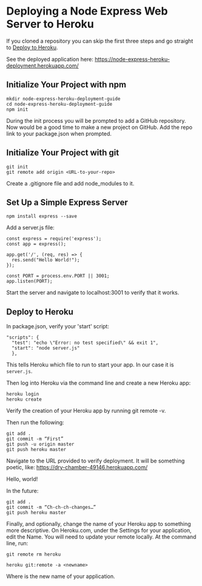 # Deploying a Node Express Web Server to Heroku

If you cloned a repository you can skip the first three steps and go straight to [Deploy to Heroku](#deploy-to-heroku).

See the deployed application here: https://node-express-heroku-deployment.herokuapp.com/


## Initialize Your Project with npm
```
mkdir node-express-heroku-deployment-guide
cd node-express-heroku-deployment-guide
npm init
```

During the init process you will be prompted to add a GitHub repository. Now would be a good time to make a new project on GitHub. Add the repo link to your package.json when prompted.


## Initialize Your Project with git

```
git init
git remote add origin <URL-to-your-repo>
```

Create a .gitignore file and add node_modules to it.


## Set Up a Simple Express Server

```
npm install express --save
```

Add a server.js file:

```
const express = require('express');
const app = express();

app.get('/', (req, res) => {
  res.send("Hello World!");
});

const PORT = process.env.PORT || 3001;
app.listen(PORT);
```

Start the server and navigate to localhost:3001 to verify that it works.


## Deploy to Heroku

In package.json, verify your 'start' script:
```
"scripts": {
  "test": "echo \"Error: no test specified\" && exit 1",
  "start": "node server.js"
  },
```

This tells Heroku which file to run to start your app. In our case it is `server.js`.

Then log into Heroku via the command line and create a new Heroku app:
```
heroku login
heroku create
```

Verify the creation of your Heroku app by running git remote -v.

Then run the following:
```
git add .
git commit -m “First”
git push -u origin master
git push heroku master
```

Navigate to the URL provided to verify deployment. It will be something poetic, like: https://dry-chamber-49146.herokuapp.com/

Hello, world!

In the future:
```
git add .
git commit -m “Ch-ch-ch-changes…”
git push heroku master
```

Finally, and optionally, change the name of your Heroku app to something more descriptive. On Heroku.com, under the Settings for your application, edit the Name. You will need to update your remote locally. At the command line, run:
```
git remote rm heroku

heroku git:remote -a <newname>
```
Where <newname> is the new name of your application.
